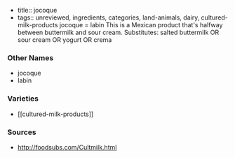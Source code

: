 - title:: jocoque
- tags:: unreviewed, ingredients, categories, land-animals, dairy, cultured-milk-products
jocoque = labin This is a Mexican product that's halfway between buttermilk and sour cream. Substitutes: salted buttermilk OR sour cream OR yogurt OR crema

### Other Names

* jocoque
* labin

### Varieties

* [[cultured-milk-products]]

### Sources
* http://foodsubs.com/Cultmilk.html

